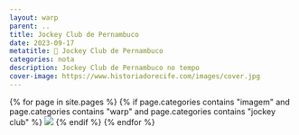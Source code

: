 ```yaml
---
layout: warp
parent: ..
title: Jockey Club de Pernambuco
date: 2023-09-17
metatitle: 🏇 Jockey Club de Pernambuco
categories: nota
description: Jockey Club de Pernambuco no tempo
cover-image: https://www.historiadorecife.com/images/cover.jpg
---
```


{% for page in site.pages %}
{% if page.categories contains "imagem" and page.categories contains "warp" and page.categories contains "jockey club" %}
<img src="/notas/imagens/{{ page.title }}.jpg" />
{% endif %}
{% endfor %}